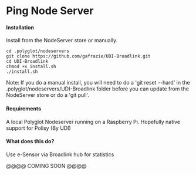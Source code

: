 # Ping Node Server

#### Installation

Install from the NodeServer store or manually.

    cd .polyglot/nodeservers
    git clone https://github.com/gafrazie/UDI-Broadlink.git
    cd UDI-Broadlink
    chmod +x install.sh
    ./install.sh

Note: If you do a manual install, you will need to do a 'git reset --hard' in the .polyglot/nodeservers/UDI-Broadlink folder before you can update from the NodeServer store or do a 'git pull'.

#### Requirements

A local Polyglot Nodeserver running on a Raspberry Pi.     Hopefully native support for Polisy (By UDI)

#### What does this do?

Use e-Sensor via Broadlink hub for statistics 

@@@@ COMING SOON @@@@

